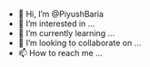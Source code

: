 - 👋 Hi, I’m @PiyushBaria
- 👀 I’m interested in ...
- 🌱 I’m currently learning ...
- 💞️ I’m looking to collaborate on ...
- 📫 How to reach me ...

<!---
PiyushBaria/PiyushBaria is a ✨ special ✨ repository because its `README.md` (this file) appears on your GitHub profile.
You can click the Preview link to take a look at your changes.
--->

